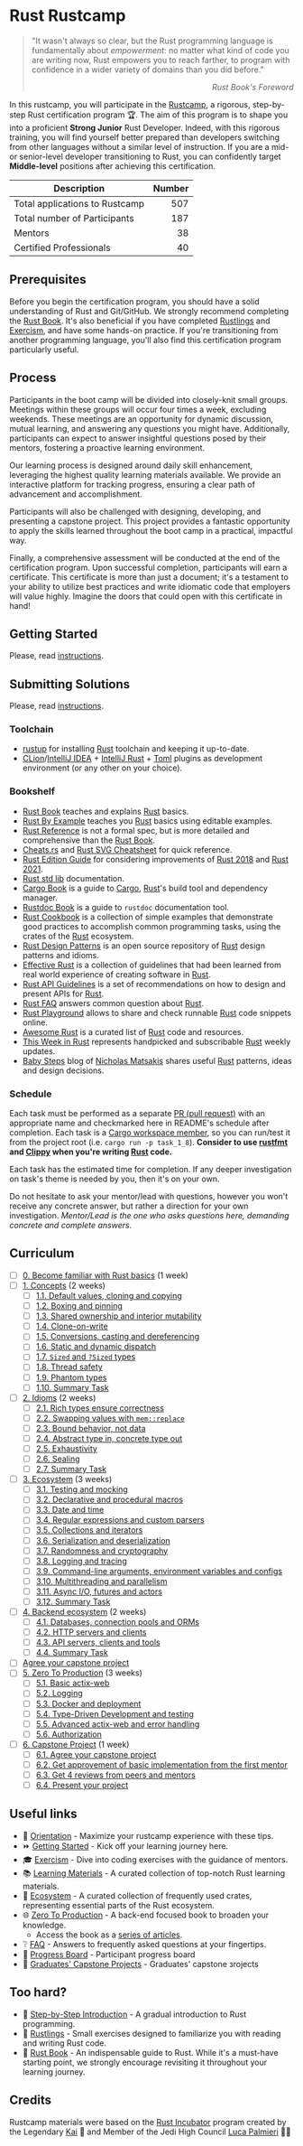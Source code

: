 Rust Rustcamp
==============

> "It wasn't always so clear, but the Rust programming language is fundamentally about _empowerment_: no matter what kind of code you are writing now, Rust empowers you to reach farther, to program with confidence in a wider variety of domains than you did before."
_<div align="right">Rust Book's Foreword</div>_

In this rustcamp, you will participate in the [Rustcamp], a rigorous, step-by-step Rust certification program 🏆. The aim of this program is to shape you into a proficient **Strong Junior** Rust Developer. Indeed, with this rigorous training, you will find yourself better prepared than developers switching from other languages without a similar level of instruction. If you are a mid- or senior-level developer transitioning to Rust, you can confidently target **Middle-level** positions after achieving this certification.

| Description                     | Number |
|---------------------------------|-------:|
| Total applications to Rustcamp  |    507 |
| Total number of Participants    |    187 |
| Mentors    |    38 |
| Certified Professionals         |     40 |

## Prerequisites

Before you begin the certification program, you should have a solid understanding of Rust and Git/GitHub. We strongly recommend completing the [Rust Book]. It's also beneficial if you have completed [Rustlings] and [Exercism], and have some hands-on practice. If you're transitioning from another programming language, you'll also find this certification program particularly useful.

## Process

Participants in the boot camp will be divided into closely-knit small groups. Meetings within these groups will occur four times a week, excluding weekends. These meetings are an opportunity for dynamic discussion, mutual learning, and answering any questions you might have. Additionally, participants can expect to answer insightful questions posed by their mentors, fostering a proactive learning environment.

Our learning process is designed around daily skill enhancement, leveraging the highest quality learning materials available. We provide an interactive platform for tracking progress, ensuring a clear path of advancement and accomplishment.

Participants will also be challenged with designing, developing, and presenting a capstone project. This project provides a fantastic opportunity to apply the skills learned throughout the boot camp in a practical, impactful way.

Finally, a comprehensive assessment will be conducted at the end of the certification program. Upon successful completion, participants will earn a certificate. This certificate is more than just a document; it's a testament to your ability to utilize best practices and write idiomatic code that employers will value highly. Imagine the doors that could open with this certificate in hand!

## Getting Started

Please, read [instructions][Getting Started].

## Submitting Solutions

Please, read [instructions][Submitting Solutions].

### Toolchain

- [rustup] for installing [Rust] toolchain and keeping it up-to-date.
- [CLion]/[IntelliJ IDEA] + [IntelliJ Rust] + [Toml][IntelliJ Toml] plugins as development environment (or any other on your choice).


### Bookshelf

- [Rust Book] teaches and explains [Rust] basics.
- [Rust By Example] teaches you [Rust] basics using editable examples.
- [Rust Reference] is not a formal spec, but is more detailed and comprehensive than the [Rust Book].
- [Cheats.rs] and [Rust SVG Cheatsheet] for quick reference.
- [Rust Edition Guide] for considering improvements of [Rust 2018] and [Rust 2021].
- [Rust std lib] documentation.
- [Cargo Book] is a guide to [Cargo], [Rust]'s build tool and dependency manager.
- [Rustdoc Book] is a guide to `rustdoc` documentation tool.
- [Rust Cookbook] is a collection of simple examples that demonstrate good practices to accomplish common programming tasks, using the crates of the [Rust] ecosystem.
- [Rust Design Patterns] is an open source repository of [Rust] design patterns and idioms.
- [Effective Rust] is a collection of guidelines that had been learned from real world experience of creating software in [Rust].
- [Rust API Guidelines] is a set of recommendations on how to design and present APIs for [Rust].
- [Rust FAQ] answers common question about [Rust].
- [Rust Playground] allows to share and check runnable [Rust] code snippets online.
- [Awesome Rust] is a curated list of [Rust] code and resources.
- [This Week in Rust] represents handpicked and subscribable [Rust] weekly updates.
- [Baby Steps] blog of [Nicholas Matsakis](https://github.com/nikomatsakis) shares useful [Rust] patterns, ideas and design decisions.




### Schedule

Each task must be performed as a separate [PR (pull request)][PR] with an appropriate name and checkmarked here in README's schedule after completion. Each task is a [Cargo workspace member][13], so you can run/test it from the project root (i.e. `cargo run -p task_1_8`). __Consider to use [rustfmt] and [Clippy] when you're writing [Rust] code.__

Each task has the estimated time for completion. If any deeper investigation on task's theme is needed by you, then it's on your own.

Do not hesitate to ask your mentor/lead with questions, however you won't receive any concrete answer, but rather a direction for your own investigation. _Mentor/Lead is the one who asks questions here, demanding concrete and complete answers._

## Curriculum

- [ ] [0. Become familiar with Rust basics][Task 0] (1 week)
- [ ] [1. Concepts][Task 1] (2 weeks)
    - [ ] [1.1. Default values, cloning and copying][Task 1.1]
    - [ ] [1.2. Boxing and pinning][Task 1.2]
    - [ ] [1.3. Shared ownership and interior mutability][Task 1.3]
    - [ ] [1.4. Clone-on-write][Task 1.4]
    - [ ] [1.5. Conversions, casting and dereferencing][Task 1.5]
    - [ ] [1.6. Static and dynamic dispatch][Task 1.6]
    - [ ] [1.7. `Sized` and `?Sized` types][Task 1.7]
    - [ ] [1.8. Thread safety][Task 1.8]
    - [ ] [1.9. Phantom types][Task 1.9]
    - [ ] [1.10. Summary Task][Task 1 Summary Task]
- [ ] [2. Idioms][Task 2] (2 weeks)
    - [ ] [2.1. Rich types ensure correctness][Task 2.1]
    - [ ] [2.2. Swapping values with `mem::replace`][Task 2.2]
    - [ ] [2.3. Bound behavior, not data][Task 2.3]
    - [ ] [2.4. Abstract type in, concrete type out][Task 2.4]
    - [ ] [2.5. Exhaustivity][Task 2.5]
    - [ ] [2.6. Sealing][Task 2.6]
    - [ ] [2.7. Summary Task][Task 2 Summary Task]
- [ ] [3. Ecosystem][Task 3] (3 weeks)
    - [ ] [3.1. Testing and mocking][Task 3.1]
    - [ ] [3.2. Declarative and procedural macros][Task 3.2]
    - [ ] [3.3. Date and time][Task 3.3]
    - [ ] [3.4. Regular expressions and custom parsers][Task 3.4]
    - [ ] [3.5. Collections and iterators][Task 3.5]
    - [ ] [3.6. Serialization and deserialization][Task 3.6]
    - [ ] [3.7. Randomness and cryptography][Task 3.7]
    - [ ] [3.8. Logging and tracing][Task 3.8]
    - [ ] [3.9. Command-line arguments, environment variables and configs][Task 3.9]
    - [ ] [3.10. Multithreading and parallelism][Task 3.10]
    - [ ] [3.11. Async I/O, futures and actors][Task 3.11]
    - [ ] [3.12. Summary Task][Task 3 Summary Task]
- [ ] [4. Backend ecosystem][Task 4] (2 weeks)
    - [ ] [4.1. Databases, connection pools and ORMs][Task 4.1]
    - [ ] [4.2. HTTP servers and clients][Task 4.2]
    - [ ] [4.3. API servers, clients and tools][Task 4.3]
    - [ ] [4.4. Summary Task][Task 4 Summary Task]
- [ ] [Agree your capstone project][Task 6.1]
- [ ] [5. Zero To Production][Task 5] (3 weeks)
    - [ ] [5.1. Basic actix-web][Task 5.1]
    - [ ] [5.2. Logging][Task 5.2]
    - [ ] [5.3. Docker and deployment][Task 5.3]
    - [ ] [5.4. Type-Driven Development and testing][Task 5.4]
    - [ ] [5.5. Advanced actix-web and error handling][Task 5.5]
    - [ ] [5.6. Authorization][Task 5.6]
- [ ] [6. Capstone Project][Task 6] (1 week)
    - [ ] [6.1. Agree your capstone project][Task 6.1]
    - [ ] [6.2. Get approvement of basic implementation from the first mentor][Task 6.2]
    - [ ] [6.3. Get 4 reviews from peers and mentors][Task 6.3]
    - [ ] [6.4. Present your project][Task 6.4]

## Useful links

- 🧭 [Orientation] - Maximize your rustcamp experience with these tips.
- ⏩ [Getting Started][Getting Started] - Kick off your learning journey here.
- 🎓 [Exercism] - Dive into coding exercises with the guidance of mentors.
- 📚 [Learning Materials][Learning Materials] - A curated collection of top-notch Rust learning materials.
- 🔧 [Ecosystem][Ecosystem] - A curated collection of frequently used crates, representing essential parts of the Rust ecosystem.
- 🌐 [Zero To Production] - A back-end focused book to broaden your knowledge.
  - Access the book as a [series of articles][Zero To Production as a series of articles].
- ❔ [FAQ] - Answers to frequently asked questions at your fingertips.
- 🔄 [Progress Board] - Participant progress board
- 🚀 [Graduates' Capstone Projects] - Graduates' сapstone зrojects
  
## Too hard?

- 👣 [Step-by-Step Introduction] - A gradual introduction to Rust programming.
- 🐣 [Rustlings] - Small exercises designed to familiarize you with reading and writing Rust code.
- 📘 [Rust Book] - An indispensable guide to Rust. While it's a must-have starting point, we strongly encourage revisiting it throughout your learning journey.
<!-- - 🗂️ Awesome List of [Learning Materials on Git][Learning Materials on Git] - Essential resources for mastering Git. -->

## Credits

Rustcamp materials were based on the [Rust Incubator](https://github.com/instrumentisto/rust-incubator) program created by the Legendary [Kai](https://github.com/tyranron) 💜 and Member of the Jedi High Council [Luca Palmieri](https://github.com/LukeMathWalker) 🧙‍♂️

[Task 0]: 0_vocabulary
[Task 1]: 1_concepts
[Task 1.1]: 1_concepts/1_1_default_clone_copy
[Task 1.2]: 1_concepts/1_2_box_pin
[Task 1.3]: 1_concepts/1_3_rc_cell
[Task 1.4]: 1_concepts/1_4_cow
[Task 1.5]: 1_concepts/1_5_convert_cast_deref
[Task 1.6]: 1_concepts/1_6_dispatch
[Task 1.7]: 1_concepts/1_7_sized
[Task 1.8]: 1_concepts/1_8_thread_safety
[Task 1.9]: 1_concepts/1_9_phantom
[Task 1 Summary Task]: 1_concepts/README.md#task
[Task 2]: 2_idioms
[Task 2.1]: 2_idioms/2_1_type_safety
[Task 2.2]: 2_idioms/2_2_mem_replace
[Task 2.3]: 2_idioms/2_3_bound_impl
[Task 2.4]: 2_idioms/2_4_generic_in_type_out
[Task 2.5]: 2_idioms/2_5_exhaustivity
[Task 2.6]: 2_idioms/2_6_sealing
[Task 2 Summary Task]: 2_idioms/README.md#task
[Task 3]: 3_ecosystem
[Task 3.1]: 3_ecosystem/3_1_testing
[Task 3.2]: 3_ecosystem/3_2_macro
[Task 3.3]: 3_ecosystem/3_3_date_time
[Task 3.4]: 3_ecosystem/3_4_regex_parsing
[Task 3.5]: 3_ecosystem/3_5_collections
[Task 3.6]: 3_ecosystem/3_6_serde
[Task 3.7]: 3_ecosystem/3_7_rand_crypto
[Task 3.8]: 3_ecosystem/3_8_log
[Task 3.9]: 3_ecosystem/3_9_cmd_env_conf
[Task 3.10]: 3_ecosystem/3_10_threads
[Task 3.11]: 3_ecosystem/3_11_async
[Task 3 Summary Task]: 3_ecosystem/README.md#task
[Task 4]: 4_backend
[Task 4.1]: 4_backend/4_1_db
[Task 4.2]: 4_backend/4_2_http
[Task 4.3]: 4_backend/4_3_api
[Task 4 Summary Task]: 4_backend/README.md#task
[Task 5]: 5_zero2prod
[Task 5.1]: 5_zero2prod/3_chapter
[Task 5.2]: 5_zero2prod/4_chapter
[Task 5.3]: 5_zero2prod/5_chapter
[Task 5.4]: 5_zero2prod/6_chapter
[Task 5.5]: 5_zero2prod/7_chapter
[Task 5.6]: 5_zero2prod/10_chapter
[Task 6]: 6_project
[Task 6.1]: 6_project/README.md#task-61-agree-on-your-capstone-project
[Task 6.2]: 6_project/README.md#task-62-get-approvement-of-basic-implementation-from-the-first-mentor
[Task 6.3]: 6_project/README.md#task-63-get-4-reviews-from-peers-and-mentors
[Task 6.4]: 6_project/README.md#task-64-present-your-project

[Awesome Rust]: https://github.com/rust-unofficial/awesome-rust
[Baby Steps]: http://smallcultfollowing.com/babysteps
[Cargo]: https://github.com/rust-lang/cargo
[Cargo Book]: https://doc.rust-lang.org/cargo
[Cheats.rs]: https://cheats.rs
[CLion]: https://www.jetbrains.com/clion
[Effective Rust]: https://www.lurklurk.org/effective-rust
[GitHub repository]: https://help.github.com/articles/github-glossary/#repository
[IntelliJ IDEA]: https://www.jetbrains.com/idea
[IntelliJ Rust]: https://intellij-rust.github.io
[IntelliJ Toml]: https://plugins.jetbrains.com/plugin/8195-toml
[PR]: https://help.github.com/articles/github-glossary/#pull-request
[workspace]: https://doc.rust-lang.org/book/ch14-03-cargo-workspaces.html
[Rust]: https://www.rust-lang.org
[Rust 2018]: https://doc.rust-lang.org/edition-guide/rust-2018/index.html
[Rust 2021]: https://doc.rust-lang.org/edition-guide/rust-2021/index.html
[Rust API Guidelines]: https://rust-lang.github.io/api-guidelines
[Rust By Example]: https://doc.rust-lang.org/rust-by-example
[Rust Cookbook]: https://rust-lang-nursery.github.io/rust-cookbook
[Rust Design Patterns]: https://rust-unofficial.github.io/patterns
[Rust Edition Guide]: https://doc.rust-lang.org/edition-guide
[Rust FAQ]: https://prev.rust-lang.org/faq.html
[Rust Playground]: https://play.rust-lang.org
[Rust Reference]: https://doc.rust-lang.org/reference
[Rust std lib]: https://doc.rust-lang.org/std
[Rust SVG Cheatsheet]: https://www.breakdown-notes.com/make/load/rust_cs_canvas/true
[Rustdoc Book]: https://doc.rust-lang.org/rustdoc
[Clippy]: https://github.com/rust-lang/rust-clippy
[rustfmt]: https://github.com/rust-lang/rustfmt
[Rustcamp ]: https://github.com/rust-lang-ua/rustcamp
[Fork As Template]: https://help.github.com/en/articles/creating-a-repository-from-a-template
[rustup]: https://rustup.rs
[This Week in Rust]: https://this-week-in-rust.org
[bot]: https://github.com/1tbot
[how to fork - step by step]: ./how_to_fork.md

[Orientation]: ./orientation.md
[Getting Started]: ./orientation.md#getting-started
[Submitting Solutions]: ./orientation.md#submitting-solutions
[Exercism]: https://exercism.org/tracks/rust
[Rust Quiz]: https://github.com/dtolnay/rust-quiz
[Learning Materials]: https://github.com/rust-lang-ua/learn_rust_together/blob/master/learn.md
[Ecosystem]: https://github.com/rust-lang-ua/learn_rust_together/blob/master/toolbox_general.md
[Zero To Production]: https://www.zero2prod.com/index.html?country=Ukraine&discount_code=EEU60
[Zero To Production as a series of articles]: ./backend_book.md
[FAQ]: ./faq.md
[Step-by-Step Introduction]: https://github.com/rust-lang-ua/learn_rust_together/blob/master/introduction.md
[Rustlings]: https://github.com/rust-lang/rustlings
[Learning Materials on Git]: https://github.com/Learn-Together-Pro/LearnGitTogether
[Rust Book]: https://doc.rust-lang.org/book
[Progress Board]: https://github.com/rust-lang-ua/rustcamp_progress/blob/master/README.md
[Graduates' Capstone Projects]: https://github.com/rust-lang-ua/rustcamp_projects


[13]: https://doc.rust-lang.org/book/ch14-03-cargo-workspaces.html
